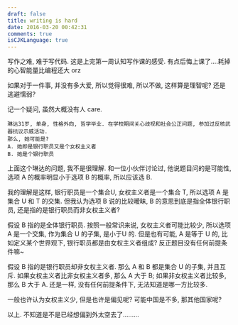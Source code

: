 ```yaml
---
draft: false
title: writing is hard
date: 2016-03-20 00:42:31
comments: true
isCJKLanguage: true
---
```



写作之难, 难于写代码. 这是上完第一周认知写作课的感受.
有点后悔上课了....耗掉的心智能量比编程还大 orz

如果对于一件事, 并没有多大爱, 所以觉得很难, 所以不做, 这样算是理智呢? 还是逃避懦弱?

记一个疑问, 虽然大概没有人 care.


```
琳达31岁, 单身, 性格外向, 哲学毕业. 在学校期间关心歧视和社会公正问题, 参加过反核武器抗议示威活动.
那么, 她可能是?
A. 她即是银行职员又是个女权主义者
B. 她是个银行职员
```

上面这个琳达的问题, 我不是很理解.
和一位小伙伴讨论过, 他说题目问的是可能性, 选项 A 的概率明显小于选项 B 的概率, 所以应该选 B.

我的理解是这样, 银行职员是一个集合U, 女权主义者是一个集合 T, 所以选项 A 是集合 U 和 T 的交集.
但我认为选项 B 说的比较暧昧, B 的意思到底是指全体银行职员, 还是指的是银行职员而非女权主义者?

假设 B 指的是全体银行职员. 按照一般常识来说, 女权主义者可能比较少, 所以选项 A 是一个交集, 作为集合 U 的子集, 是小于U 的.
但是也有可能, A 是等于 U 的, 比如定义某个世界观下, 银行职员都是由女权主义者组成? 反正题目没有任何前提条件嘛~

假设 B 指的是银行职员却非女权主义者. 那么 A 和 B 都是集合 U 的子集, 并且互斥. 如果女权主义者比非女权主义者多, 那么 A 大于 B; 如果非女权主义者比较多, 那么 B 大于 A.
还是一样, 没有任何前提条件下, 无法知道是哪一方比较多.

一般也许认为女权主义少, 但是也许是偏见呢? 可能中国是不多, 那其他国家呢?

以上. 不知道是不是已经想偏到外太空去了.........
